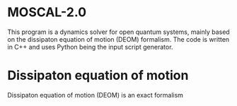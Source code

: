 # MOSCAL-2.0

This program is a dynamics solver for open quantum systems, mainly based on the dissipaton equation of motion (DEOM) formalism. The code is written in C++ and uses Python being the input script generator.

# Dissipaton equation of motion

Dissipaton equation of motion (DEOM) is an exact formalism 
